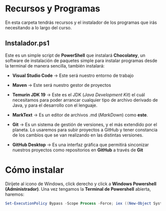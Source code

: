 # Recursos y Programas

En esta carpeta tendrás recursos y el instalador de los programas que irás necesitando a lo largo del curso.



## Instalador.ps1

Este es un simple script de **PowerShell** que instalará **Chocolatey**, un software de instalación de paquetes simple para instalar programas desde la terminal de manera sencilla, también instalará:

* **Visual Studio Code** -> Este será nuestro entorno de trabajo

* **Maven** -> Este será nuestro gestor de proyectos

* **Temurin JDK 19** -> Este es el JDK (_Java Development Kit_) el cuál necesitamos para poder arrancar cualquier tipo de archivo derivado de Java, y para el desarrollo con el lenguaje.

* **MarkText** -> Es un editor de archivos .md (_MarkDown_) como **este**.

* **Git** -> Es un sistema de gestión de versiones, y el más extendido por el planeta. Lo usaremos para subir proyectos a GitHub y tener constancia de los cambios que se van realizando en las distintas versiones.

* **GitHub Desktop** -> Es una interfaz gráfica que permitirá sinconizar nuestros proyectos como repositorios en **GitHub** a través de **Git**

# Cómo instalar
Diríjete al icono de Windows, click derecho y click a **Windows Powershell (Administrador)**. Una vez tengamos la **Terminal de Powershell** abierta, haremos:

```powershell
Set-ExecutionPolicy Bypass -Scope Process -Force; iex ((New-Object System.Net.WebClient).DownloadString('https://raw.githubusercontent.com/katarem/ClasesProgramacionNoe/master/recursos-y-programas/instalador.ps1'))
```



